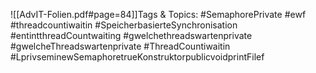 
![[AdvIT-Folien.pdf#page=84]]Tags & Topics:
   #SemaphorePrivate
   #ewf
   #threadcountiwaitin
   #SpeicherbasierteSynchronisation
   #entintthreadCountwaiting
   #gwelchethreadswartenprivate
   #gwelcheThreadswartenprivate
   #ThreadCountiwaitin
   #LprivseminewSemaphoretrueKonstruktorpublicvoidprintFilef